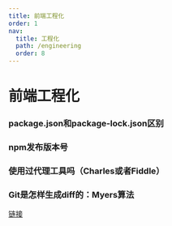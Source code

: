 ```yaml
---
title: 前端工程化
order: 1
nav:
  title: 工程化
  path: /engineering
  order: 8
---
```


# 前端工程化

### package.json和package-lock.json区别

### npm发布版本号

### 使用过代理工具吗（Charles或者Fiddle） 

### Git是怎样生成diff的：Myers算法 
[链接](https://segmentfault.com/p/1210000009610313/read)